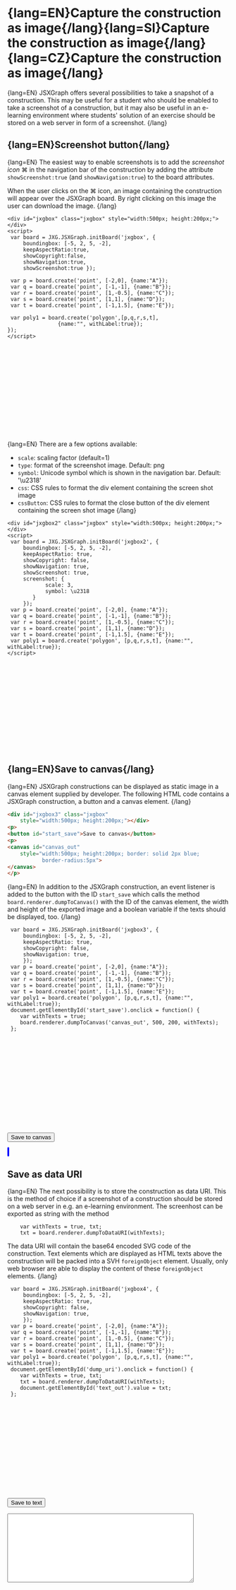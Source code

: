 # {lang=EN}Capture the construction as image{/lang}{lang=SI}Capture the construction as image{/lang}{lang=CZ}Capture the construction as image{/lang}

{lang=EN}
JSXGraph offers several possibilities to take a snapshot of a construction.
This may be useful for a student who should be enabled to take a screenshot of a construction, 
but it may also be useful in an e-learning environment where students' solution of an exercise
should be stored on a web server in form of a screenshot.
{/lang}

## {lang=EN}Screenshot button{/lang}

{lang=EN}
The easiest way to enable screenshots is to add the *screenshot icon* &#x2318; in the
navigation bar of the construction by adding the attribute
`showScreenshot:true` (and `showNavigation:true`) to the board attributes.

When the user clicks on the &#x2318; icon, an image containing the construction will
appear over the JSXGraph board. By right clicking on this image the user can download
the image.
{/lang}

```JS
<div id="jxgbox" class="jxgbox" style="width:500px; height:200px;"></div>
<script>
 var board = JXG.JSXGraph.initBoard('jxgbox', {
     boundingbox: [-5, 2, 5, -2],
     keepAspectRatio:true, 
     showCopyright:false,
     showNavigation:true,
     showScreenshot:true });

 var p = board.create('point', [-2,0], {name:"A"});
 var q = board.create('point', [-1,-1], {name:"B"});
 var r = board.create('point', [1,-0.5], {name:"C"});
 var s = board.create('point', [1,1], {name:"D"});
 var t = board.create('point', [-1,1.5], {name:"E"});

 var poly1 = board.create('polygon',[p,q,r,s,t],
                {name:"", withLabel:true});
});
</script>
```

<div id="jxgbox" class="jxgbox" style="width:500px; height:200px;"></div>
<script>
(function(){
 var board = JXG.JSXGraph.initBoard('jxgbox', {boundingbox: [-5, 2, 5, -2],
     keepAspectRatio:true, showCopyright:false,
     showNavigation:true, showScreenshot: true });
 var p = board.create('point',[-2,0],{name:"A"});
 var q = board.create('point',[-1,-1],{name:"B"});
 var r = board.create('point',[1,-0.5],{name:"C"});
 var s = board.create('point',[1,1],{name:"D"});
 var t = board.create('point',[-1,1.5],{name:"E"});
 var poly1 = board.create('polygon',[p,q,r,s,t],{name:"", withLabel:true});
})();
</script>

{lang=EN}
There are a few options available:

* `scale`: scaling factor (default=1)
* `type`: format of the screenshot image. Default: png
* `symbol`: Unicode symbol which is shown in the navigation bar. Default: '\u2318'
* `css`: CSS rules to format the div element containing the screen shot image
* `cssButton`: CSS rules to format the close button of the div element containing the screen shot image
{/lang}

```JS
<div id="jxgbox2" class="jxgbox" style="width:500px; height:200px;"></div>
<script>
 var board = JXG.JSXGraph.initBoard('jxgbox2', {
     boundingbox: [-5, 2, 5, -2],
     keepAspectRatio: true, 
     showCopyright: false,
     showNavigation: true, 
     showScreenshot: true,
     screenshot: {
            scale: 3,
            symbol: \u2318
        }
     });
 var p = board.create('point', [-2,0], {name:"A"});
 var q = board.create('point', [-1,-1], {name:"B"});
 var r = board.create('point', [1,-0.5], {name:"C"});
 var s = board.create('point', [1,1], {name:"D"});
 var t = board.create('point', [-1,1.5], {name:"E"});
 var poly1 = board.create('polygon', [p,q,r,s,t], {name:"", withLabel:true});
</script>
```

<div id="jxgbox2" class="jxgbox" style="width:500px; height:200px;"></div>
<script>
(function(){
 var board = JXG.JSXGraph.initBoard('jxgbox2', {
     boundingbox: [-5, 2, 5, -2],
     keepAspectRatio: true, 
     showCopyright: false,
     showNavigation: true, 
     showScreenshot: true,
     screenshot: {
            scale: 3,
            symbol: '\u2318'
        }
     });
 var p = board.create('point', [-2,0], {name:"A"});
 var q = board.create('point', [-1,-1], {name:"B"});
 var r = board.create('point', [1,-0.5], {name:"C"});
 var s = board.create('point', [1,1], {name:"D"});
 var t = board.create('point', [-1,1.5], {name:"E"});
 var poly1 = board.create('polygon', [p,q,r,s,t], {name:"", withLabel:true});
})();
</script>

## {lang=EN}Save to canvas{/lang}

{lang=EN}
JSXGraph constructions can be displayed as static image in a canvas element supplied by developer.
The following HTML code contains a JSXGraph construction, a button and a canvas element.
{/lang}

```HTML
<div id="jxgbox3" class="jxgbox" 
    style="width:500px; height:200px;"></div>
<p>
<button id="start_save">Save to canvas</button>
<p>
<canvas id="canvas_out" 
    style="width:500px; height:200px; border: solid 2px blue; 
           border-radius:5px">
</canvas>
</p>
```

{lang=EN}
In addition to the JSXGraph construction, an event listener is added to the button with the ID `start_save`
which calls the method `board.renderer.dumpToCanvas()` with the ID of the canvas element, the width and height 
of the exported image and a boolean variable if the texts should be displayed, too.
{/lang}

```JS
 var board = JXG.JSXGraph.initBoard('jxgbox3', {
     boundingbox: [-5, 2, 5, -2],
     keepAspectRatio: true, 
     showCopyright: false,
     showNavigation: true, 
     });
 var p = board.create('point', [-2,0], {name:"A"});
 var q = board.create('point', [-1,-1], {name:"B"});
 var r = board.create('point', [1,-0.5], {name:"C"});
 var s = board.create('point', [1,1], {name:"D"});
 var t = board.create('point', [-1,1.5], {name:"E"});
 var poly1 = board.create('polygon', [p,q,r,s,t], {name:"", withLabel:true});
 document.getElementById('start_save').onclick = function() {
    var withTexts = true;
    board.renderer.dumpToCanvas('canvas_out', 500, 200, withTexts);
 };
```

<div id="jxgbox3" class="jxgbox" 
     style="width:500px; height:200px;"></div>
<p>
<button id="start_save">Save to canvas</button>
<p>
<canvas id="canvas_out" 
     style="width:500px; height:200px; border: solid 2px blue; border-radius:5px"></canvas>
</p>
<script>
(function(){
 var board = JXG.JSXGraph.initBoard('jxgbox3', {
     boundingbox: [-5, 2, 5, -2],
     keepAspectRatio: true, 
     showCopyright: false,
     showNavigation: true, 
     });
 var p = board.create('point', [-2,0], {name:"A"});
 var q = board.create('point', [-1,-1], {name:"B"});
 var r = board.create('point', [1,-0.5], {name:"C"});
 var s = board.create('point', [1,1], {name:"D"});
 var t = board.create('point', [-1,1.5], {name:"E"});
 var poly1 = board.create('polygon', [p,q,r,s,t], {name:"", withLabel:true});
 document.getElementById('start_save').onclick = function() {
    var withTexts = true;
    board.renderer.dumpToCanvas('canvas_out', 500, 200, withTexts);
 };
 })();
</script>

## Save as data URI

{lang=EN}
The next possibility is to store the construction as data URI. This is the method of choice 
if a screenshot of a construction should be stored on a web server in e.g. an e-learning environment.
The screenhost can be exported as string with the method

```JS
    var withTexts = true, txt;
    txt = board.renderer.dumpToDataURI(withTexts);
```

The data URI will contain the base64 encoded SVG code of the construction. Text elements which are displayed as HTML texts
above the construction will be packed into a SVH `foreignObject` element. Usually, 
only web browser are able to display the content of these `foreignObject` elements.
{/lang}

```JS
 var board = JXG.JSXGraph.initBoard('jxgbox4', {
     boundingbox: [-5, 2, 5, -2],
     keepAspectRatio: true, 
     showCopyright: false,
     showNavigation: true, 
     });
 var p = board.create('point', [-2,0], {name:"A"});
 var q = board.create('point', [-1,-1], {name:"B"});
 var r = board.create('point', [1,-0.5], {name:"C"});
 var s = board.create('point', [1,1], {name:"D"});
 var t = board.create('point', [-1,1.5], {name:"E"});
 var poly1 = board.create('polygon', [p,q,r,s,t], {name:"", withLabel:true});
 document.getElementById('dump_uri').onclick = function() {
    var withTexts = true, txt;
    txt = board.renderer.dumpToDataURI(withTexts);
    document.getElementById('text_out').value = txt;
 };
```

<div id="jxgbox4" class="jxgbox" 
     style="width:500px; height:200px;"></div>
<p>
<button id="dump_uri">Save to text</button>
<p>
<textarea id="text_out" rows="10" cols="50"></textarea>
</p>
<script>
(function(){
 var board = JXG.JSXGraph.initBoard('jxgbox4', {
     boundingbox: [-5, 2, 5, -2],
     keepAspectRatio: true, 
     showCopyright: false,
     showNavigation: true, 
     });
 var p = board.create('point', [-2,0], {name:"A"});
 var q = board.create('point', [-1,-1], {name:"B"});
 var r = board.create('point', [1,-0.5], {name:"C"});
 var s = board.create('point', [1,1], {name:"D"});
 var t = board.create('point', [-1,1.5], {name:"E"});
 var poly1 = board.create('polygon', [p,q,r,s,t], {name:"", withLabel:true});
 document.getElementById('dump_uri').onclick = function() {
    var withTexts = true, txt;
    txt = board.renderer.dumpToDataURI(withTexts);
    document.getElementById('text_out').value = txt;
 };
})();
</script>



